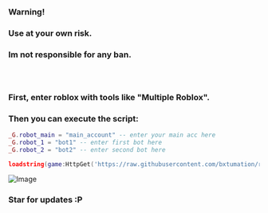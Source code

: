 ### Warning!

<h3>Use at your own risk.</h3>
<h3>Im not responsible for any ban.<h3>

<br>

<h3>First, enter roblox with tools like "Multiple Roblox".</h3>

<h3>Then you can execute the script:</h3>

```lua
_G.robot_main = "main_account" -- enter your main acc here
_G.robot_1 = "bot1" -- enter first bot here
_G.robot_2 = "bot2" -- enter second bot here

loadstring(game:HttpGet('https://raw.githubusercontent.com/bxtumation/ro-bot/refs/heads/main/src.lua'))()
```

![Image](https://github.com/user-attachments/assets/6de5b15b-ff01-4062-bbe4-4f1ae3a3d05c)

<h3>Star for updates :P</h3>
